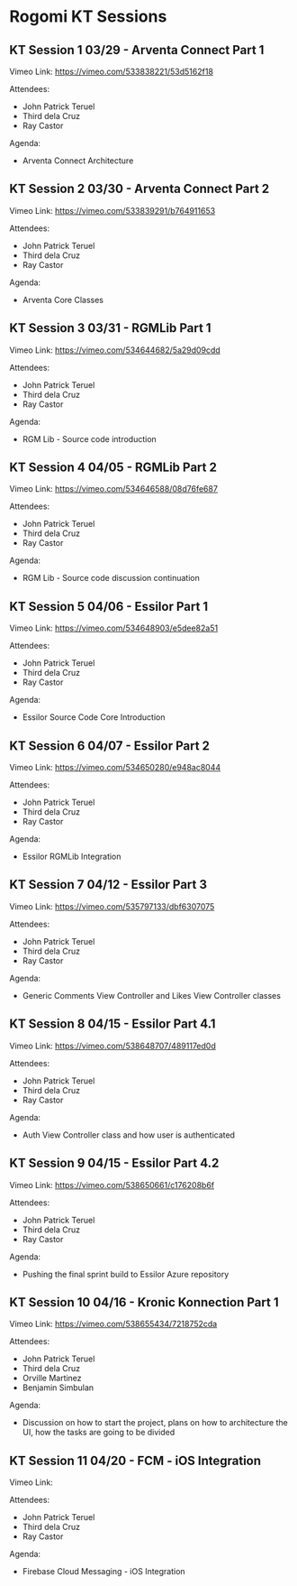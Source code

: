 # Rogomi KT Sessions

## KT Session 1 03/29 - Arventa Connect Part 1
Vimeo Link: https://vimeo.com/533838221/53d5162f18 

Attendees:
- John Patrick Teruel
- Third dela Cruz
- Ray Castor 

Agenda: 
- Arventa Connect Architecture

## KT Session 2 03/30 - Arventa Connect Part 2
Vimeo Link: https://vimeo.com/533839291/b764911653 

Attendees:
- John Patrick Teruel
- Third dela Cruz
- Ray Castor 

Agenda:
- Arventa Core Classes

## KT Session 3 03/31 - RGMLib Part 1
Vimeo Link: https://vimeo.com/534644682/5a29d09cdd

Attendees:
- John Patrick Teruel
- Third dela Cruz
- Ray Castor

Agenda:
  - RGM Lib - Source code introduction

## KT Session 4 04/05 - RGMLib Part 2
Vimeo Link: https://vimeo.com/534646588/08d76fe687

Attendees:
- John Patrick Teruel
- Third dela Cruz
- Ray Castor

Agenda:
  - RGM Lib - Source code discussion continuation

## KT Session 5 04/06 - Essilor Part 1
Vimeo Link: https://vimeo.com/534648903/e5dee82a51

Attendees:
- John Patrick Teruel
- Third dela Cruz
- Ray Castor

Agenda:
  - Essilor Source Code Core Introduction

## KT Session 6 04/07 - Essilor Part 2
Vimeo Link: https://vimeo.com/534650280/e948ac8044

Attendees:
- John Patrick Teruel
- Third dela Cruz
- Ray Castor

Agenda:
- Essilor RGMLib Integration

## KT Session 7 04/12 - Essilor Part 3
Vimeo Link: https://vimeo.com/535797133/dbf6307075

Attendees:
- John Patrick Teruel
- Third dela Cruz
- Ray Castor

Agenda:
- Generic Comments View Controller and Likes View Controller classes

## KT Session 8 04/15 - Essilor Part 4.1
Vimeo Link: https://vimeo.com/538648707/489117ed0d

Attendees:
- John Patrick Teruel
- Third dela Cruz
- Ray Castor

Agenda:
- Auth View Controller class and how user is authenticated

## KT Session 9 04/15 - Essilor Part 4.2
Vimeo Link: https://vimeo.com/538650661/c176208b6f

Attendees:
- John Patrick Teruel
- Third dela Cruz
- Ray Castor

Agenda:
- Pushing the final sprint build to Essilor Azure repository

## KT Session 10 04/16 - Kronic Konnection Part 1
Vimeo Link: https://vimeo.com/538655434/7218752cda

Attendees:
- John Patrick Teruel
- Third dela Cruz
- Orville Martinez
- Benjamin Simbulan

Agenda:
- Discussion on how to start the project, plans on how to architecture the UI, how the tasks are going to be divided

## KT Session 11 04/20 - FCM - iOS Integration
Vimeo Link: 

Attendees:
- John Patrick Teruel
- Third dela Cruz
- Ray Castor

Agenda: 
- Firebase Cloud Messaging - iOS Integration
